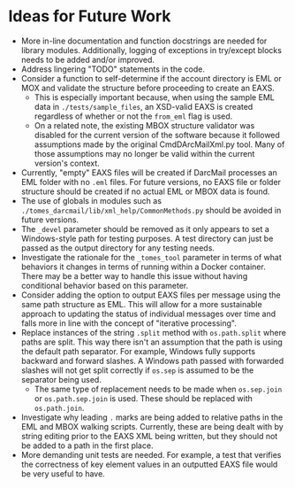 # Ideas for Future Work

- More in-line documentation and function docstrings are needed for library modules. Additionally, logging of exceptions in try/except blocks needs to be added and/or improved.
- Address lingering "TODO" statements in the code.
- Consider a function to self-determine if the account directory is EML or MOX and validate the structure before proceeding to create an EAXS.
	- This is especially important because, when using the sample EML data in `./tests/sample_files`, an XSD-valid EAXS is created regardless of whether or not the `from_eml` flag is used.
	- On a related note, the existing MBOX structure validator was disabled for the current version of the software because it followed assumptions made by the original CmdDArcMailXml.py tool. Many of those assumptions may no longer be valid within the current version's context.
- Currently, "empty" EAXS files will be created if DarcMail processes an EML folder with no `.eml` files. For future versions, no EAXS file or folder structure should be created if no actual EML or MBOX data is found.
- The use of globals in modules such as  `./tomes_darcmail/lib/xml_help/CommonMethods.py` should be avoided in future versions.
- The `_devel` parameter should be removed as it only appears to set a Windows-style path for testing purposes. A test directory can just be passed as the output directory for any testing needs.
- Investigate the rationale for the `_tomes_tool` parameter in terms of what behaviors it changes in terms of running within a Docker container. There may be a better way to handle this issue without having conditional behavior based on this parameter. 
- Consider adding the option to output EAXS files per message using the same path structure as EML. This will allow for a more sustainable approach to updating the status of individual messages over time and falls more in line with the concept of "iterative processing".
- Replace instances of the string `.split` method with `os.path.split` where paths are split. This way there isn't an assumption that the path is using the default path separator. For example, Windows fully supports backward and forward slashes. A Windows path passed with forwarded slashes will not get split correctly if `os.sep` is assumed to be the separator being used.
	- The same type of replacement needs to be made when `os.sep.join` or `os.path.sep.join` is used. These should be replaced with `os.path.join`.
- Investigate why leading `.` marks are being added to relative paths in the EML and MBOX walking scripts. Currently, these are being dealt with by string editing prior to the EAXS XML being written, but they should not be added to a path in the first place.
- More demanding unit tests are needed. For example, a test that verifies the correctness of key element values in an outputted EAXS file would be very useful to have.
